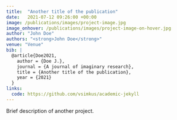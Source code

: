 ```yaml
---
title:  "Another title of the publication"
date:   2021-07-12 09:26:00 +00:00
image: /publications/images/project-image.jpg
image_onhover: /publications/images/project-image-on-hover.jpg
author: "John Doe"
authors: "<strong>John Doe</strong>"
venue: "Venue"
bib: |
  @article{Doe2021,
    author = {Doe J.},
    journal = {A journal of imaginary research},
    title = {Another title of the publication},
    year = {2021}
  }
links:
  code: https://github.com/vsimkus/academic-jekyll
---
```

Brief description of another project.
